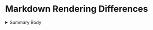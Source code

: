 ---
---

# Markdown Rendering Differences

<details>
  <summary>
    Summary Body
  </summary>
  
## The Details
* Thing 1
* Thing 2
  
</details>
